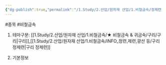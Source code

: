 ```yaml
---
{"dg-publish":true,"permalink":"/1.Study/2.산업/원자재 산업/1.비철금속/정제련업/종목/퉁링/","created":"2024-11-20T21:02:28.795+09:00","updated":"2025-06-26T12:51:43.980+09:00"}
---
```


#종목 #비철금속 


1. 테마구분: [[1.Study/2.산업/원자재 산업/1.비철금속/★ 비철금속 & 귀금속/구리/구리\|구리]],[[1.Study/2.산업/원자재 산업/1.비철금속/INFO_정련,제련,광산 등/구리 정제련\|구리 정제련]]

2. 기본정보
